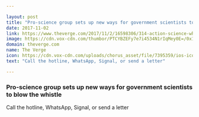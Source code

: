 ```yaml
---

layout: post
title: "Pro-science group sets up new ways for government scientists to blow the whistle"
date: 2017-11-02
link: https://www.theverge.com/2017/11/2/16598306/314-action-science-whistleblower-law-trump-administration
image: https://cdn.vox-cdn.com/thumbor/PTCYBZEFy7e7i4534N1rIqMey0E=/0x146:2040x1214/fit-in/1200x630/cdn.vox-cdn.com/uploads/chorus_asset/file/8760629/acastro_170626_1807_0001.jpg
domain: theverge.com
name: The Verge
icon: https://cdn.vox-cdn.com/uploads/chorus_asset/file/7395359/ios-icon.0.png
text: "Call the hotline, WhatsApp, Signal, or send a letter"

---
```


### Pro-science group sets up new ways for government scientists to blow the whistle

Call the hotline, WhatsApp, Signal, or send a letter